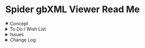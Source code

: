 # Spider gbXML Viewer Read Me

<details open >

<summary>Concept</summary>


</details>

<details>

<summary>To Do / Wish List</summary>


</details>

<details>

<summary>Issues</summary>


</details>

<details>

<summary>Change Log</summary>

### 2019-09-23 ~ Theo

0.17.03-7SGV

* R: Fork style.css to here
* F: No popup open on mobile on open


### 2019-09-23 ~ Theo

0.17.03-6SGV

* R: replace utf-16 text

### 2019-07-21 ~ Theo

0.17.03-2SGV

* F: Add links to previous versions
* F: Add buttons to top of popup

### 2019-07-21 ~ Theo

0.17.03-0SGV

* F - First commit

</details>
